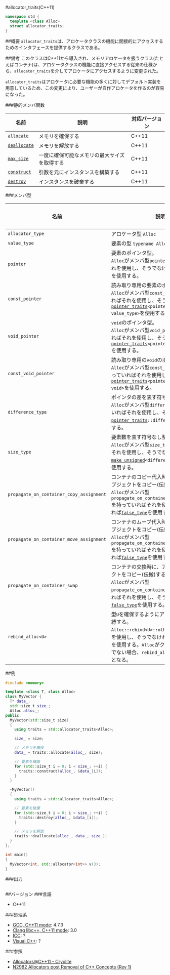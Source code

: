 #allocator_traits(C++11)
```cpp
namespace std {
  template <class Alloc>
  struct allocator_traits;
}
```

##概要
`allocator_traits`は、アロケータクラスの機能に間接的にアクセスするためのインタフェースを提供するクラスである。


##備考
このクラスはC++11から導入され、メモリアロケータを扱うクラス(たとえばコンテナ)は、アロケータクラスの機能に直接アクセスする従来の仕様から、`allocator_traits`を介してアロケータにアクセスするように変更された。

`allocator_traits`はアロケータに必要な機能の多くに対してデフォルト実装を用意しているため、この変更により、ユーザーが自作アロケータを作るのが容易になった。


###静的メンバ関数

| 名前 | 説明 | 対応バージョン |
|--------------------------------------------------|----------------------------------------------|-------|
| [`allocate`](./allocator_traits/allocate.md)     | メモリを確保する                             | C++11 |
| [`deallocate`](./allocator_traits/deallocate.md) | メモリを解放する                             | C++11 |
| [`max_size`](./allocator_traits/max_size.md)     | 一度に確保可能なメモリの最大サイズを取得する | C++11 |
| [`construct`](./allocator_traits/construct.md)   | 引数を元にインスタンスを構築する             | C++11 |
| [`destroy`](./allocator_traits/destroy.md)       | インスタンスを破棄する                       | C++11 |


###メンバ型

| 名前 | 説明 | 対応バージョン |
|-------------------|----------------------------------------------|-------|
| `allocator_type`  | アロケータ型 `Alloc`                         | C++11 |
| `value_type`      | 要素の型 `typename Alloc::value_type`        | C++11 |
| `pointer`         | 要素のポインタ型。<br/> `Alloc`がメンバ型`pointer`を持っていればそれを使用し、そうでなければ`value_type*`を使用する。 | C++11 |
| `const_pointer`   | 読み取り専用の要素のポインタ型。<br/> `Alloc`がメンバ型`const_pointer`を持っていればそれを使用し、そうでなければ[`pointer_traits`](./pointer_traits.md)`<pointer>::rebind<const value_type>`を使用する。 | C++11 |
| `void_pointer`    | `void`のポインタ型。<br/> `Alloc`がメンバ型`void_pointer`を持っていればそれを使用し、そうでなければ[`pointer_traits`](./pointer_traits.md)`<pointer>::rebind<void>`を使用する。 | C++11 |
| `const_void_pointer`    | 読み取り専用の`void`のポインタ型。<br/> `Alloc`がメンバ型`const_void_pointer`を持っていればそれを使用し、そうでなければ[`pointer_traits`](./pointer_traits.md)`<pointer>::rebind<const void>`を使用する。 | C++11 |
| `difference_type` | ポインタの差を表す符号あり整数型。<br/> `Alloc`がメンバ型`difference_type`を持っていればそれを使用し、そうでなければ[`pointer_traits`](./pointer_traits.md)`::difference_type`を使用する。 | C++11 |
| `size_type`       | 要素数を表す符号なし整数型。<br/> `Alloc`がメンバ型`size_type`を持っていればそれを使用し、そうでなければ[`make_unsigned`](/reference/type_traits/make_unsigned.md)`<difference_type>::type`を使用する。 | C++11 |
| `propagate_on_container_copy_assignment` | コンテナのコピー代入時に、アロケータオブジェクトをコピー(伝搬)するか否か。<br/>`Alloc`がメンバ型`propagate_on_container_copy_assignment`を持っていればそれを使用し、そうでなければ[`false_type`](/reference/type_traits/integral_constant-true_type-false_type.md)を使用する。 | C++11 |
| `propagate_on_container_move_assignment` | コンテナのムーブ代入時に、アロケータオブジェクトをコピー(伝搬)するか否か。<br/>`Alloc`がメンバ型`propagate_on_container_move_assignment`を持っていればそれを使用し、そうでなければ[`false_type`](/reference/type_traits/integral_constant-true_type-false_type.md)を使用する。 | C++11 |
| `propagate_on_container_swap` | コンテナの交換時に、アロケータオブジェクトをコピー(伝搬)するか否か。<br/>`Alloc`がメンバ型`propagate_on_container_swap`を持っていればそれを使用し、そうでなければ[`false_type`](/reference/type_traits/integral_constant-true_type-false_type.md)を使用する。 | C++11 |
| `rebind_alloc<U>` | 型`U`を確保するようにアロケータ型を再束縛する。<br/> `Alloc::rebind<U>::other`が有効ならそれを使用し、そうでなければ`Alloc<U, Args`>を使用する。`Alloc`がクラステンプレートでない場合、`rebind_alloc`の使用は不適格となる。 | C++11 |


##例
```cpp
#include <memory>

template <class T, class Alloc>
class MyVector {
  T* data_;
  std::size_t size_;
  Alloc alloc_;
public:
  MyVector(std::size_t size)
  {
    using traits = std::allocator_traits<Alloc>;

    size_ = size;

    // メモリを確保
    data_ = traits::allocate(alloc_, size);

    // 要素を構築
    for (std::size_t i = 0; i < size_; ++i) {
      traits::construct(alloc_, &data_[i]);
    }
  }

  ~MyVector()
  {
    using traits = std::allocator_traits<Alloc>;

    // 要素を破棄
    for (std::size_t i = 0; i < size_; ++i) {
      traits::destroy(alloc_, &data_[i]);
    }

    // メモリを解放
    traits::deallocate(alloc_, data_, size_);
  }
};

int main()
{
  MyVector<int, std::allocator<int>> v(3);
}
```

###出力
```
```

##バージョン
###言語
- C++11

###処理系
- [GCC, C++11 mode](/implementation#gcc.md): 4.7.3
- [Clang libc++, C++11 mode](/implementation#clang.md): 3.0
- [ICC](/implementation#icc.md): ?
- [Visual C++](/implementation#visual_cpp.md): ?

###参照
- [Allocators@C++11 - Cryolite](http://www.slideshare.net/Cryolite/allocator11final)
- [N2982 Allocators post Removal of C++ Concepts (Rev 1)](http://www.open-std.org/jtc1/sc22/wg21/docs/papers/2009/n2982.pdf)

